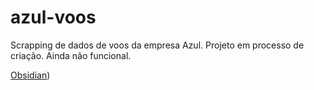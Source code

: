 # azul-voos
Scrapping de dados de voos da empresa Azul. Projeto em processo de criação. Ainda não funcional.

[Obsidian](azul.png?raw=true "Title"))
